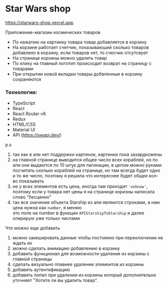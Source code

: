 # Star Wars shop

https://starwars-shop.vercel.app

Приложение-магазин космических товаров

* По нажатию на картинку товара товар добавляется в корзину
* На корзине работает счетчик, показываюший сколько товаров добавлено в корзину, если товаров нет, то счесчик отсутсвует
* На странице корзины можно удалить товар
* По клику на главный логотип происходит возврат на страницу с товарами
* При открытии новой вкладки товары добвленные в корзину сохраняются 


### Технологии:
* TypeScript
* React
* React Router v6
* Redux
* HTML/CSS
* Material UI
* API (https://swapi.dev/)


p.s 
1) так как в апи нет поддержки картинок, картинки пока захардкожены
2) на главной странице выводится общее число всех кораблей, но по апи они выдаются по 10 штук для пагинации, в целом можно руками посчитать сколько кораблей на странице, 
но там всегда будет одно и то же число, поэтому я решила что интереснее будет общее кол-во показывать 
3) не у всех элементов есть цена, иногда там приходит `````'unknow'`````, поэтому если у товара нет цены 
я на странице коризны написала слово "бесценно"
4) так все значения объекта Starship из апи являются строками, а нам цена нужна как ```number```, я меняю  
это поле на number в функции ```APIStarshipToStarship``` и далее оперирую уже только числами

Что можно еще добавить
1) можно закешировать данные чтобы постоянно при переключении не ждать их 
2) можно сделать анимацию добавлению в корзину
3) добавить функционал для возможности удаления из корзины с главной страницы 
4) сделать визуально плавнее удаление элементов из корзины 
5) добавить аутентификацию
6) добавить попап при удалении из корзины который дополнительно уточняет 
"Хотите ли вы удалить товар".


